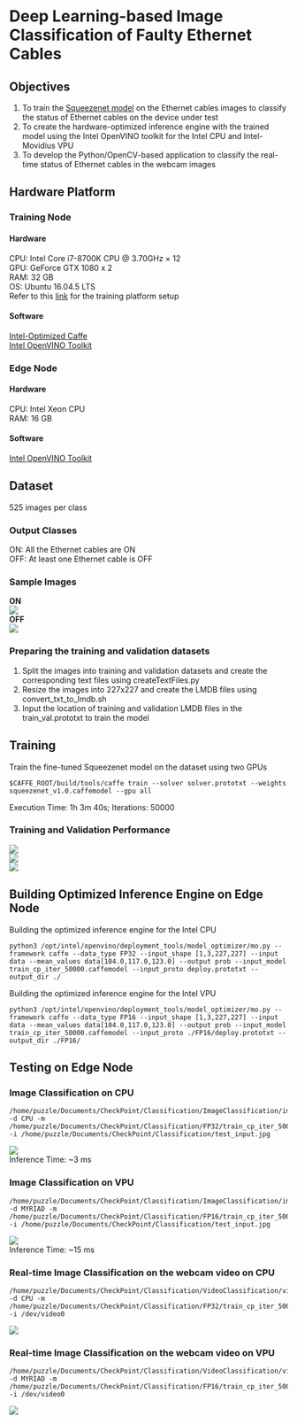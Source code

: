 # Deep Learning-based Image Classification of Faulty Ethernet Cables    
## Objectives   
1. To train the [Squeezenet model](https://github.com/forresti/SqueezeNet/tree/master/SqueezeNet_v1.0) on the Ethernet cables images to classify the status of Ethernet cables on the device under test   
2. To create the hardware-optimized inference engine with the trained model using the Intel OpenVINO toolkit for the Intel CPU and Intel-Movidius VPU      
3. To develop the Python/OpenCV-based application to classify the real-time status of Ethernet cables in the webcam images   

## Hardware Platform   
### Training Node   
#### Hardware   
CPU: Intel Core i7-8700K CPU @ 3.70GHz × 12   
GPU: GeForce GTX 1080 x 2   
RAM: 32 GB   
OS: Ubuntu 16.04.5 LTS   
Refer to this [link](https://github.com/ramesh-dev-code/misaligned-heat-sink#training-platform-setup) for the training platform setup   
#### Software   
[Intel-Optimized Caffe](https://github.com/ramesh-dev-code/led-status-inference#installation-of-intel-optimized-caffe)   
[Intel OpenVINO Toolkit](https://github.com/ramesh-dev-code/led-status-inference#installation-of-intel-openvino-toolkit)   

### Edge Node   
#### Hardware   
CPU: Intel Xeon CPU   
RAM: 16 GB   
#### Software      
[Intel OpenVINO Toolkit](https://github.com/ramesh-dev-code/led-status-inference#installation-of-intel-openvino-toolkit)    

## Dataset   
525 images per class   
### Output Classes
ON: All the Ethernet cables are ON   
OFF: At least one Ethernet cable is OFF      

### Sample Images   
**ON**   
![](https://i.imgur.com/m79zxtZ.png)   
**OFF**   
![](https://i.imgur.com/9fTobEk.png)   
### Preparing the training and validation datasets   
1. Split the images into training and validation datasets and create the corresponding text files using createTextFiles.py   
2. Resize the images into 227x227 and create the LMDB files using convert_txt_to_lmdb.sh   
3. Input the location of training and validation LMDB files in the train_val.prototxt to train the model   

## Training   
Train the fine-tuned Squeezenet model on the dataset using two GPUs   
```
$CAFFE_ROOT/build/tools/caffe train --solver solver.prototxt --weights squeezenet_v1.0.caffemodel --gpu all
```
Execution Time: 1h 3m 40s; Iterations: 50000   

### Training and Validation Performance   
![](https://i.imgur.com/vMEmD5t.png)   
![](https://i.imgur.com/TS2y24t.png)   
![](https://i.imgur.com/rK55G40.png)   

## Building Optimized Inference Engine on Edge Node   
Building the optimized inference engine for the Intel CPU   
```
python3 /opt/intel/openvino/deployment_tools/model_optimizer/mo.py --framework caffe --data_type FP32 --input_shape [1,3,227,227] --input data --mean_values data[104.0,117.0,123.0] --output prob --input_model train_cp_iter_50000.caffemodel --input_proto deploy.prototxt --output_dir ./
```
Building the optimized inference engine for the Intel VPU   
```
python3 /opt/intel/openvino/deployment_tools/model_optimizer/mo.py --framework caffe --data_type FP16 --input_shape [1,3,227,227] --input data --mean_values data[104.0,117.0,123.0] --output prob --input_model train_cp_iter_50000.caffemodel --input_proto ./FP16/deploy.prototxt --output_dir ./FP16/
```
## Testing on Edge Node      
### Image Classification on CPU  
```
/home/puzzle/Documents/CheckPoint/Classification/ImageClassification/image_classification_sync -d CPU -m /home/puzzle/Documents/CheckPoint/Classification/FP32/train_cp_iter_50000.xml -i /home/puzzle/Documents/CheckPoint/Classification/test_input.jpg
```
![](https://i.imgur.com/qEUtZLf.png)   
Inference Time: ~3 ms   
### Image Classification on VPU  
```
/home/puzzle/Documents/CheckPoint/Classification/ImageClassification/image_classification_sync -d MYRIAD -m /home/puzzle/Documents/CheckPoint/Classification/FP16/train_cp_iter_50000.xml -i /home/puzzle/Documents/CheckPoint/Classification/test_input.jpg
```
![](https://i.imgur.com/qtaihZl.png)   
Inference Time: ~15 ms   

### Real-time Image Classification on the webcam video on CPU   
```
/home/puzzle/Documents/CheckPoint/Classification/VideoClassification/video_classification_async -d CPU -m /home/puzzle/Documents/CheckPoint/Classification/FP32/train_cp_iter_50000.xml -i /dev/video0
```
![](https://i.imgur.com/1Wk7edZ.png)   

### Real-time Image Classification on the webcam video on VPU   
```
/home/puzzle/Documents/CheckPoint/Classification/VideoClassification/video_classification_async -d MYRIAD -m /home/puzzle/Documents/CheckPoint/Classification/FP16/train_cp_iter_50000.xml -i /dev/video0
```
![](https://i.imgur.com/Yc4aAur.png)   
